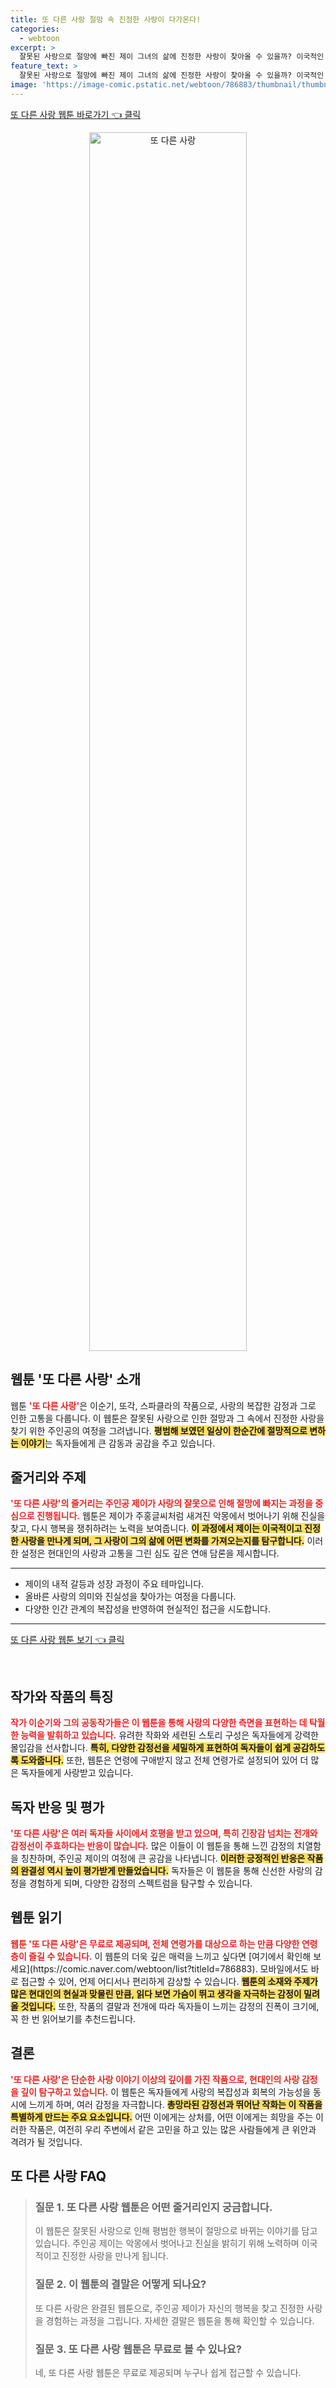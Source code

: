 ```yaml
---
title: 또 다른 사랑 절망 속 진정한 사랑이 다가온다!
categories:
  - webtoon
excerpt: >
  잘못된 사랑으로 절망에 빠진 제이 그녀의 삶에 진정한 사랑이 찾아올 수 있을까? 이국적인 로맨스와 감정의 소용돌이가 펼쳐지는 또 다른 사랑! 지금 무료로 확인해보세요!
feature_text: >
  잘못된 사랑으로 절망에 빠진 제이 그녀의 삶에 진정한 사랑이 찾아올 수 있을까? 이국적인 로맨스와 감정의 소용돌이가 펼쳐지는 또 다른 사랑! 지금 무료로 확인해보세요!
image: 'https://image-comic.pstatic.net/webtoon/786883/thumbnail/thumbnail_IMAG21_e9ab69a2-367a-411a-82f5-80f6f83e7c9c.jpg'
---
```


<p><a class="modoo-button" href="https://comic.naver.com/webtoon/list?titleId=786883" rel="nofollow noopener">또 다른 사랑 웹툰 바로가기 👈 클릭</a></p>
<figure class="image" style="width: 50%; height: 50%; text-align: center; margin: auto;"><img alt="또 다른 사랑" src="https://image-comic.pstatic.net/webtoon/786883/thumbnail/thumbnail_IMAG21_e9ab69a2-367a-411a-82f5-80f6f83e7c9c.jpg" style="width: 100%; height: 100%; object-fit: cover;"/></figure>
<h2 id="웹툰_소개">웹툰 '또 다른 사랑' 소개</h2>
<p>웹툰 <b><span style="color: #ee2323;">'또 다른 사랑'</span></b>은 이순기, 또각, 스파클라의 작품으로, 사랑의 복잡한 감정과 그로 인한 고통을 다룹니다. 이 웹툰은 잘못된 사랑으로 인한 절망과 그 속에서 진정한 사랑을 찾기 위한 주인공의 여정을 그려냅니다. <b><span style="background-color: #ffe066;">평범해 보였던 일상이 한순간에 절망적으로 변하는 이야기</span></b>는 독자들에게 큰 감동과 공감을 주고 있습니다.</p>
<h2 id="줄거리와주제">줄거리와 주제</h2>
<p><b><span style="color: #ee2323;">'또 다른 사랑'의 줄거리는 주인공 제이가 사랑의 잘못으로 인해 절망에 빠지는 과정을 중심으로 진행됩니다.</span></b> 웹툰은 제이가 주홍글씨처럼 새겨진 악몽에서 벗어나기 위해 진실을 찾고, 다시 행복을 쟁취하려는 노력을 보여줍니다. <b><span style="background-color: #ffe066;">이 과정에서 제이는 이국적이고 진정한 사랑을 만나게 되며, 그 사랑이 그의 삶에 어떤 변화를 가져오는지를 탐구합니다.</span></b> 이러한 설정은 현대인의 사랑과 고통을 그린 심도 깊은 연애 담론을 제시합니다.</p>
<hr/>
<ul>
<li>제이의 내적 갈등과 성장 과정이 주요 테마입니다.</li>
<li>올바른 사랑의 의미와 진실성을 찾아가는 여정을 다룹니다.</li>
<li>다양한 인간 관계의 복잡성을 반영하여 현실적인 접근을 시도합니다.</li>
</ul>
<hr/>
<p><a class="modoo-button" href="https://m.comic.naver.com/webtoon/list?titleId=786883" rel="nofollow noopener">또 다른 사랑 웹툰 보기 👈 클릭</a></p><br/>
<h2 id="작가와작품의특징">작가와 작품의 특징</h2>
<p><b><span style="color: #ee2323;">작가 이순기와 그의 공동작가들은 이 웹툰을 통해 사랑의 다양한 측면을 표현하는 데 탁월한 능력을 발휘하고 있습니다.</span></b> 유려한 작화와 세련된 스토리 구성은 독자들에게 강력한 몰입감을 선사합니다. <b><span style="background-color: #ffe066;">특히, 다양한 감정선을 세밀하게 표현하여 독자들이 쉽게 공감하도록 도와줍니다.</span></b> 또한, 웹툰은 연령에 구애받지 않고 전체 연령가로 설정되어 있어 더 많은 독자들에게 사랑받고 있습니다.</p>
<h2 id="독자반응및평가">독자 반응 및 평가</h2>
<p><b><span style="color: #ee2323;">'또 다른 사랑'은 여러 독자들 사이에서 호평을 받고 있으며, 특히 긴장감 넘치는 전개와 감정선이 주효하다는 반응이 많습니다.</span></b> 많은 이들이 이 웹툰을 통해 느낀 감정의 치열함을 칭찬하며, 주인공 제이의 여정에 큰 공감을 나타냅니다. <b><span style="background-color: #ffe066;">이러한 긍정적인 반응은 작품의 완결성 역시 높이 평가받게 만들었습니다.</span></b> 독자들은 이 웹툰을 통해 신선한 사랑의 감정을 경험하게 되며, 다양한 감정의 스펙트럼을 탐구할 수 있습니다.</p>
<h2 id="읽는곳">웹툰 읽기</h2>
<p><b><span style="color: #ee2323;">웹툰 '또 다른 사랑'은 무료로 제공되며, 전체 연령가를 대상으로 하는 만큼 다양한 연령층이 즐길 수 있습니다.</span></b> 이 웹툰의 더욱 깊은 매력을 느끼고 싶다면 [여기에서 확인해 보세요](https://comic.naver.com/webtoon/list?titleId=786883). 모바일에서도 바로 접근할 수 있어, 언제 어디서나 편리하게 감상할 수 있습니다. <b><span style="background-color: #ffe066;">웹툰의 소재와 주제가 많은 현대인의 현실과 맞물린 만큼, 읽다 보면 가슴이 뛰고 생각을 자극하는 감정이 밀려올 것입니다.</span></b> 또한, 작품의 결말과 전개에 따라 독자들이 느끼는 감정의 진폭이 크기에, 꼭 한 번 읽어보기를 추천드립니다.</p>
<h2 id="결론">결론</h2>
<p><b><span style="color: #ee2323;">'또 다른 사랑'은 단순한 사랑 이야기 이상의 깊이를 가진 작품으로, 현대인의 사랑 감정을 깊이 탐구하고 있습니다.</span></b> 이 웹툰은 독자들에게 사랑의 복잡성과 회복의 가능성을 동시에 느끼게 하며, 여러 감정을 자극합니다. <b><span style="background-color: #ffe066;">총망라된 감정선과 뛰어난 작화는 이 작품을 특별하게 만드는 주요 요소입니다.</span></b> 어떤 이에게는 상처를, 어떤 이에게는 희망을 주는 이러한 작품은, 여전히 우리 주변에서 같은 고민을 하고 있는 많은 사람들에게 큰 위안과 격려가 될 것입니다.</p>
<h2 id=또 다른 사랑_FAQ>또 다른 사랑 FAQ</h2>
<div itemscope="" itemtype="https://schema.org/FAQPage"> <blockquote> <div itemscope="" itemprop="mainEntity" itemtype="https://schema.org/Question"> <h3 id="질문_1" itemprop="name">질문 1. 또 다른 사랑 웹툰은 어떤 줄거리인지 궁금합니다.</h3> <div itemscope="" itemprop="acceptedAnswer" itemtype="https://schema.org/Answer"> <span itemprop="text"> <p>이 웹툰은 잘못된 사랑으로 인해 평범한 행복이 절망으로 바뀌는 이야기를 담고 있습니다. 주인공 제이는 악몽에서 벗어나고 진실을 밝히기 위해 노력하며 이국적이고 진정한 사랑을 만나게 됩니다.</p> </span> </div> </div> <div itemscope="" itemprop="mainEntity" itemtype="https://schema.org/Question"> <h3 id="질문_2" itemprop="name">질문 2. 이 웹툰의 결말은 어떻게 되나요?</h3> <div itemscope="" itemprop="acceptedAnswer" itemtype="https://schema.org/Answer"> <span itemprop="text"> <p>또 다른 사랑은 완결된 웹툰으로, 주인공 제이가 자신의 행복을 찾고 진정한 사랑을 경험하는 과정을 그립니다. 자세한 결말은 웹툰을 통해 확인할 수 있습니다.</p> </span> </div> </div> <div itemscope="" itemprop="mainEntity" itemtype="https://schema.org/Question"> <h3 id="질문_3" itemprop="name">질문 3. 또 다른 사랑 웹툰은 무료로 볼 수 있나요?</h3> <div itemscope="" itemprop="acceptedAnswer" itemtype="https://schema.org/Answer"> <span itemprop="text"> <p>네, 또 다른 사랑 웹툰은 무료로 제공되며 누구나 쉽게 접근할 수 있습니다.</p> </span> </div> </div> </blockquote> </div>

